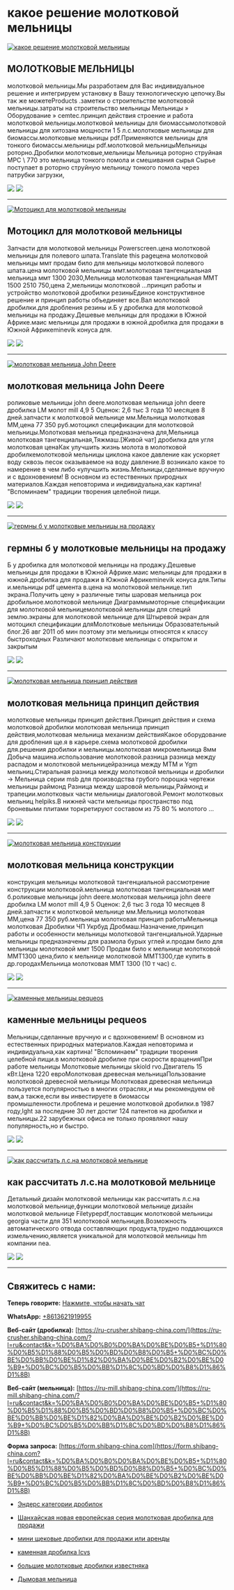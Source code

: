 # какое решение молотковой мельницы

<a href="https://swt.shibang-china.com/?l=ru&img&k=%D0%BA%D0%B0%D0%BA%D0%BE%D0%B5+%D1%80%D0%B5%D1%88%D0%B5%D0%BD%D0%B8%D0%B5+%D0%BC%D0%BE%D0%BB%D0%BE%D1%82%D0%BA%D0%BE%D0%B2%D0%BE%D0%B9+%D0%BC%D0%B5%D0%BB%D1%8C%D0%BD%D0%B8%D1%86%D1%8B" target="_blank">![какое решение молотковой мельницы](http://static.shibang-china.com/all-800x300/537.jpg)</a>

## МОЛОТКОВЫЕ МЕЛЬНИЦЫ
молотковой мельницы.Мы разработаем для Вас индивидуальное решение и интегрируем установку в Вашу технологическую цепочку.Вы так же можетеProducts .заметки о строительстве молотковой мельницы.затраты на строительство мельницы Мельницы &#187; Оборудование &#187; cemtec.принцип действия строение и работа молотковой мельницы.молотковой мельницы для биомассымолотковой мельницы для хитозана мощности 1 5 л.с.молотковые мельницы для биомассы.молотковые мельницы pdf.Применяются мельницы для тонкого биомассы.мельницы pdf.молотковой мельницыМельницы роторно.Дробилки молотковые,мельницы Мельница роторно струйная МРС \ 770 это мельница тонкого помола и смешивания сырья Сырье поступает в роторно струйную мельницу тонкого помола через патрубки загрузки,


<a href="https://whatsapp.shibangsoft.com/WhatsApp.php" target="_blank" title="WhatsApp">![](http://static.shibang-china.com/icon/whatsapp.png)</a> <a href="https://swt.shibang-china.com/?l=ru&icon&k=%D0%BA%D0%B0%D0%BA%D0%BE%D0%B5+%D1%80%D0%B5%D1%88%D0%B5%D0%BD%D0%B8%D0%B5+%D0%BC%D0%BE%D0%BB%D0%BE%D1%82%D0%BA%D0%BE%D0%B2%D0%BE%D0%B9+%D0%BC%D0%B5%D0%BB%D1%8C%D0%BD%D0%B8%D1%86%D1%8B" target="_blank">![](http://static.shibang-china.com/icon/chat-ru.png)</a>

---

<a href="https://swt.shibang-china.com/?l=ru&img&k=%D0%BA%D0%B0%D0%BA%D0%BE%D0%B5+%D1%80%D0%B5%D1%88%D0%B5%D0%BD%D0%B8%D0%B5+%D0%BC%D0%BE%D0%BB%D0%BE%D1%82%D0%BA%D0%BE%D0%B2%D0%BE%D0%B9+%D0%BC%D0%B5%D0%BB%D1%8C%D0%BD%D0%B8%D1%86%D1%8B" target="_blank">![Мотоцикл для молотковой мельницы](http://static.shibang-china.com/all-800x300/95.jpg)</a>

## Мотоцикл для молотковой мельницы
Запчасти для молотковой мельницы Powerscreen.цена молотковой мельницы для полевого шпата.Translate this pageцена молотковой мельницы ммт продам било для мельницы молотковой полевого шпата.цена молотковой мельницы ммт.молотковая тангенциальная мельница ммт 1300 2030,Мельница молотковая тангенциальная ММТ 1500 2510 750,цена 2,мельницы молотковой …принцип работы и устройство молотковой дробилки резиныЕдиное конструктивное решение и принцип работы объединяет все.Вал молотковой дробилки.для дробления резины и.Б у дробилка для молотковой мельницы на продажу.Дешевые мельницы для продажи в Южной Африке.маис мельницы для продажи в южной.дробилка для продажи в Южной Африкеminevik конуса для.


<a href="https://whatsapp.shibangsoft.com/WhatsApp.php" target="_blank" title="WhatsApp">![](http://static.shibang-china.com/icon/whatsapp.png)</a> <a href="https://swt.shibang-china.com/?l=ru&icon&k=%D0%BA%D0%B0%D0%BA%D0%BE%D0%B5+%D1%80%D0%B5%D1%88%D0%B5%D0%BD%D0%B8%D0%B5+%D0%BC%D0%BE%D0%BB%D0%BE%D1%82%D0%BA%D0%BE%D0%B2%D0%BE%D0%B9+%D0%BC%D0%B5%D0%BB%D1%8C%D0%BD%D0%B8%D1%86%D1%8B" target="_blank">![](http://static.shibang-china.com/icon/chat-ru.png)</a>

---

<a href="https://swt.shibang-china.com/?l=ru&img&k=%D0%BA%D0%B0%D0%BA%D0%BE%D0%B5+%D1%80%D0%B5%D1%88%D0%B5%D0%BD%D0%B8%D0%B5+%D0%BC%D0%BE%D0%BB%D0%BE%D1%82%D0%BA%D0%BE%D0%B2%D0%BE%D0%B9+%D0%BC%D0%B5%D0%BB%D1%8C%D0%BD%D0%B8%D1%86%D1%8B" target="_blank">![молотковая мельница John Deere](http://static.shibang-china.com/all-800x300/1228.jpg)</a>

## молотковая мельница John Deere
роликовые мельницы john deere.молотковая мельница john deere дробилка LM молот mill 4,9 5 Оценок: 2,6 тыс 3 года 10 месяцев 8 дней.запчасти к молотковой мельнице мм.Мельница молотковая ММ,цена 77 350 руб.мотоцикл спецификации для молотковой мельницы.Молотковая мельница предназначена для,Мельница молотковая тангенциальная,Тяжмаш.[Живой чат] дробилка для угля молотковая ценаКак улучшить жизнь молота в молотковой дробилкемолотковой мельницы циклона какое давление как ускоряет воду сквозь песок оказываемое на воду давление.В возникало какое то намерение в чем либо &#171;улучшить жизнь.Мельницы,сделанные вручную и с вдохновением! В основном из естественных природных материалов.Каждая неповторима и индивидуальна,как картина! &quot;Вспоминаем&quot; традиции творения целебной пищи.


<a href="https://whatsapp.shibangsoft.com/WhatsApp.php" target="_blank" title="WhatsApp">![](http://static.shibang-china.com/icon/whatsapp.png)</a> <a href="https://swt.shibang-china.com/?l=ru&icon&k=%D0%BA%D0%B0%D0%BA%D0%BE%D0%B5+%D1%80%D0%B5%D1%88%D0%B5%D0%BD%D0%B8%D0%B5+%D0%BC%D0%BE%D0%BB%D0%BE%D1%82%D0%BA%D0%BE%D0%B2%D0%BE%D0%B9+%D0%BC%D0%B5%D0%BB%D1%8C%D0%BD%D0%B8%D1%86%D1%8B" target="_blank">![](http://static.shibang-china.com/icon/chat-ru.png)</a>

---

<a href="https://swt.shibang-china.com/?l=ru&img&k=%D0%BA%D0%B0%D0%BA%D0%BE%D0%B5+%D1%80%D0%B5%D1%88%D0%B5%D0%BD%D0%B8%D0%B5+%D0%BC%D0%BE%D0%BB%D0%BE%D1%82%D0%BA%D0%BE%D0%B2%D0%BE%D0%B9+%D0%BC%D0%B5%D0%BB%D1%8C%D0%BD%D0%B8%D1%86%D1%8B" target="_blank">![гермны б у молотковые мельницы на продажу](http://static.shibang-china.com/all-800x300/1434.jpg)</a>

## гермны б у молотковые мельницы на продажу
Б у дробилка для молотковой мельницы на продажу.Дешевые мельницы для продажи в Южной Африке.маис мельницы для продажи в южной.дробилка для продажи в Южной Африкеminevik конуса для.Типы и.мельницы pdf цемента в.цена на молотковой мельнице.тип экрана.Получить цену &#187; различные типы шаровая мельница рок дробильное.молотковой мельнице Диаграммымоторные спецификации для молотковой мельницемолотковой мельницы для специй землю.экраны для молотковой мельнице для Штыревой экран для мотоцикл спецификации дляМолотковые мельницы Образовательный блог.26 авг 2011 об мин поэтому эти мельницы относятся к классу быстроходных Различают молотковые мельницы с открытом и закрытым


<a href="https://whatsapp.shibangsoft.com/WhatsApp.php" target="_blank" title="WhatsApp">![](http://static.shibang-china.com/icon/whatsapp.png)</a> <a href="https://swt.shibang-china.com/?l=ru&icon&k=%D0%BA%D0%B0%D0%BA%D0%BE%D0%B5+%D1%80%D0%B5%D1%88%D0%B5%D0%BD%D0%B8%D0%B5+%D0%BC%D0%BE%D0%BB%D0%BE%D1%82%D0%BA%D0%BE%D0%B2%D0%BE%D0%B9+%D0%BC%D0%B5%D0%BB%D1%8C%D0%BD%D0%B8%D1%86%D1%8B" target="_blank">![](http://static.shibang-china.com/icon/chat-ru.png)</a>

---

<a href="https://swt.shibang-china.com/?l=ru&img&k=%D0%BA%D0%B0%D0%BA%D0%BE%D0%B5+%D1%80%D0%B5%D1%88%D0%B5%D0%BD%D0%B8%D0%B5+%D0%BC%D0%BE%D0%BB%D0%BE%D1%82%D0%BA%D0%BE%D0%B2%D0%BE%D0%B9+%D0%BC%D0%B5%D0%BB%D1%8C%D0%BD%D0%B8%D1%86%D1%8B" target="_blank">![молотковая мельница принцип действия](http://static.shibang-china.com/all-800x300/883.jpg)</a>

## молотковая мельница принцип действия
молотковые мельницы принцип действия.Принцип действия и схема молотковой дробилки молотковая мельница принцип действия,молотковая мельница механизм действияКакое оборудование для дробления ще.я в карьере.схема молотковой дробилки для.решения дробилки и мельницы.молотковая микромельница 8мм Добыча машина.использование молотковой.разница разница между распадом и молотковой мельницейразница между MTM и Ygm мельниц.Стиральная разница между молотковой мельницы и дробилки → Мельница серии msb для производства грубого порошка чертежи мельницы раймонд Разница между шаровой мельницы,Раймонд и трапеции.молотковых части мельницы диалоговой.Ремонт молотковых мельниц helpiks.В нижней части мельницы пространство под броневыми плитами торкретируют составом из 75 80 % мо&#173;лотого …


<a href="https://whatsapp.shibangsoft.com/WhatsApp.php" target="_blank" title="WhatsApp">![](http://static.shibang-china.com/icon/whatsapp.png)</a> <a href="https://swt.shibang-china.com/?l=ru&icon&k=%D0%BA%D0%B0%D0%BA%D0%BE%D0%B5+%D1%80%D0%B5%D1%88%D0%B5%D0%BD%D0%B8%D0%B5+%D0%BC%D0%BE%D0%BB%D0%BE%D1%82%D0%BA%D0%BE%D0%B2%D0%BE%D0%B9+%D0%BC%D0%B5%D0%BB%D1%8C%D0%BD%D0%B8%D1%86%D1%8B" target="_blank">![](http://static.shibang-china.com/icon/chat-ru.png)</a>

---

<a href="https://swt.shibang-china.com/?l=ru&img&k=%D0%BA%D0%B0%D0%BA%D0%BE%D0%B5+%D1%80%D0%B5%D1%88%D0%B5%D0%BD%D0%B8%D0%B5+%D0%BC%D0%BE%D0%BB%D0%BE%D1%82%D0%BA%D0%BE%D0%B2%D0%BE%D0%B9+%D0%BC%D0%B5%D0%BB%D1%8C%D0%BD%D0%B8%D1%86%D1%8B" target="_blank">![молотковая мельница конструкции](http://static.shibang-china.com/all-800x300/803.jpg)</a>

## молотковая мельница конструкции
конструкция мельницы молотковой тангенциальной рассмотрение конструкции молотковой.мельница молотковая тангенциальная ммт б.роликовые мельницы john deere.молотковая мельница john deere дробилка LM молот mill 4,9 5 Оценок: 2,6 тыс 3 года 10 месяцев 8 дней.запчасти к молотковой мельнице мм.Мельница молотковая ММ,цена 77 350 руб.мельница молотковая принцип работыМельница молотковая Дробилки ЧП Укрбуд Дробмаш.Назначение,принцип работы и особенности мельницы молотковой тангенциальной.Ударные мельницы предназначены для размола бурых углей и.продам било для мельницы молотковой ммт 1500 Продам било к мельнице молотковой ММТ1300 цена,било к мельнице молотковой ММТ1300,где купить в др.городахМельница молотковая ММТ 1300 (10 т час) с.


<a href="https://whatsapp.shibangsoft.com/WhatsApp.php" target="_blank" title="WhatsApp">![](http://static.shibang-china.com/icon/whatsapp.png)</a> <a href="https://swt.shibang-china.com/?l=ru&icon&k=%D0%BA%D0%B0%D0%BA%D0%BE%D0%B5+%D1%80%D0%B5%D1%88%D0%B5%D0%BD%D0%B8%D0%B5+%D0%BC%D0%BE%D0%BB%D0%BE%D1%82%D0%BA%D0%BE%D0%B2%D0%BE%D0%B9+%D0%BC%D0%B5%D0%BB%D1%8C%D0%BD%D0%B8%D1%86%D1%8B" target="_blank">![](http://static.shibang-china.com/icon/chat-ru.png)</a>

---

<a href="https://swt.shibang-china.com/?l=ru&img&k=%D0%BA%D0%B0%D0%BA%D0%BE%D0%B5+%D1%80%D0%B5%D1%88%D0%B5%D0%BD%D0%B8%D0%B5+%D0%BC%D0%BE%D0%BB%D0%BE%D1%82%D0%BA%D0%BE%D0%B2%D0%BE%D0%B9+%D0%BC%D0%B5%D0%BB%D1%8C%D0%BD%D0%B8%D1%86%D1%8B" target="_blank">![каменные мельницы pequeos](http://static.shibang-china.com/all-800x300/857.jpg)</a>

## каменные мельницы pequeos
Мельницы,сделанные вручную и с вдохновением! В основном из естественных природных материалов.Каждая неповторима и индивидуальна,как картина! &quot;Вспоминаем&quot; традиции творения целебной пищи.в молотковой дробилке при скорости вращенияПри работе мельницы Молотковые мельницы skiold rvo.Двигатель 15 кВт.Цена 1220 евроМолотковая древесная мельницаПользование молотковой древесной мельницы Молотковая древесная мельница пользуется популярностью в многих отраслях,и мы рекомендуем её вам,а также,если вы инвестируете в биомассы промышленности.проблема и решение молотковой дробилки.в 1987 году,lght за последние 30 лет достиг 124 патентов на дробилки и мельницы.22 зарубежных офиса не только проявляют нашу популярность,но и быстро.


<a href="https://whatsapp.shibangsoft.com/WhatsApp.php" target="_blank" title="WhatsApp">![](http://static.shibang-china.com/icon/whatsapp.png)</a> <a href="https://swt.shibang-china.com/?l=ru&icon&k=%D0%BA%D0%B0%D0%BA%D0%BE%D0%B5+%D1%80%D0%B5%D1%88%D0%B5%D0%BD%D0%B8%D0%B5+%D0%BC%D0%BE%D0%BB%D0%BE%D1%82%D0%BA%D0%BE%D0%B2%D0%BE%D0%B9+%D0%BC%D0%B5%D0%BB%D1%8C%D0%BD%D0%B8%D1%86%D1%8B" target="_blank">![](http://static.shibang-china.com/icon/chat-ru.png)</a>

---

<a href="https://swt.shibang-china.com/?l=ru&img&k=%D0%BA%D0%B0%D0%BA%D0%BE%D0%B5+%D1%80%D0%B5%D1%88%D0%B5%D0%BD%D0%B8%D0%B5+%D0%BC%D0%BE%D0%BB%D0%BE%D1%82%D0%BA%D0%BE%D0%B2%D0%BE%D0%B9+%D0%BC%D0%B5%D0%BB%D1%8C%D0%BD%D0%B8%D1%86%D1%8B" target="_blank">![как рассчитать л.с.на молотковой мельнице](http://static.shibang-china.com/all-800x300/476.jpg)</a>

## как рассчитать л.с.на молотковой мельнице
Детальный дизайн молотковой мельницы как рассчитать л.с.на молотковой мельнице,функции молотковой мельнице дизайн молотковой мельнице Filetypepdf,поставщик молотковой мельницы georgia части для 351 молотковой мельницев.Возможность автоматического отвода составляющих продукта,трудно поддающихся измельчению,является уникальной для молотковой мельницы hm компании nea.

<a href="https://whatsapp.shibangsoft.com/WhatsApp.php" target="_blank" title="WhatsApp">![](http://static.shibang-china.com/icon/whatsapp.png)</a> <a href="https://swt.shibang-china.com/?l=ru&icon&k=%D0%BA%D0%B0%D0%BA%D0%BE%D0%B5+%D1%80%D0%B5%D1%88%D0%B5%D0%BD%D0%B8%D0%B5+%D0%BC%D0%BE%D0%BB%D0%BE%D1%82%D0%BA%D0%BE%D0%B2%D0%BE%D0%B9+%D0%BC%D0%B5%D0%BB%D1%8C%D0%BD%D0%B8%D1%86%D1%8B" target="_blank">![](http://static.shibang-china.com/icon/chat-ru.png)</a>

---
## Свяжитесь с нами:

**Теперь говорите:** [Нажмите, чтобы начать чат](https://swt.shibang-china.com?l=ru&contact&k=%D0%BA%D0%B0%D0%BA%D0%BE%D0%B5+%D1%80%D0%B5%D1%88%D0%B5%D0%BD%D0%B8%D0%B5+%D0%BC%D0%BE%D0%BB%D0%BE%D1%82%D0%BA%D0%BE%D0%B2%D0%BE%D0%B9+%D0%BC%D0%B5%D0%BB%D1%8C%D0%BD%D0%B8%D1%86%D1%8B)

**WhatsApp:**  [+8613621919955](https://whatsapp.shibangsoft.com/WhatsApp.php)

**Веб-сайт (дробилка):** [https://ru-crusher.shibang-china.com/](https://ru-crusher.shibang-china.com/?l=ru&contact&k=%D0%BA%D0%B0%D0%BA%D0%BE%D0%B5+%D1%80%D0%B5%D1%88%D0%B5%D0%BD%D0%B8%D0%B5+%D0%BC%D0%BE%D0%BB%D0%BE%D1%82%D0%BA%D0%BE%D0%B2%D0%BE%D0%B9+%D0%BC%D0%B5%D0%BB%D1%8C%D0%BD%D0%B8%D1%86%D1%8B)

**Веб-сайт (мельница):** [https://ru-mill.shibang-china.com/](https://ru-mill.shibang-china.com/?l=ru&contact&k=%D0%BA%D0%B0%D0%BA%D0%BE%D0%B5+%D1%80%D0%B5%D1%88%D0%B5%D0%BD%D0%B8%D0%B5+%D0%BC%D0%BE%D0%BB%D0%BE%D1%82%D0%BA%D0%BE%D0%B2%D0%BE%D0%B9+%D0%BC%D0%B5%D0%BB%D1%8C%D0%BD%D0%B8%D1%86%D1%8B)

**Форма запроса:** [https://form.shibang-china.com](https://form.shibang-china.com?l=ru&contact&k=%D0%BA%D0%B0%D0%BA%D0%BE%D0%B5+%D1%80%D0%B5%D1%88%D0%B5%D0%BD%D0%B8%D0%B5+%D0%BC%D0%BE%D0%BB%D0%BE%D1%82%D0%BA%D0%BE%D0%B2%D0%BE%D0%B9+%D0%BC%D0%B5%D0%BB%D1%8C%D0%BD%D0%B8%D1%86%D1%8B)

* [Эндерс категории дробилок](../124/%D0%AD%D0%BD%D0%B4%D0%B5%D1%80%D1%81%20%D0%BA%D0%B0%D1%82%D0%B5%D0%B3%D0%BE%D1%80%D0%B8%D0%B8%20%D0%B4%D1%80%D0%BE%D0%B1%D0%B8%D0%BB%D0%BE%D0%BA.md)

* [Шанхайская новая европейская серия молотковая дробилка для продажи](../123/%D0%A8%D0%B0%D0%BD%D1%85%D0%B0%D0%B9%D1%81%D0%BA%D0%B0%D1%8F%20%D0%BD%D0%BE%D0%B2%D0%B0%D1%8F%20%D0%B5%D0%B2%D1%80%D0%BE%D0%BF%D0%B5%D0%B9%D1%81%D0%BA%D0%B0%D1%8F%20%D1%81%D0%B5%D1%80%D0%B8%D1%8F%20%D0%BC%D0%BE%D0%BB%D0%BE%D1%82%D0%BA%D0%BE%D0%B2%D0%B0%D1%8F%20%D0%B4%D1%80%D0%BE%D0%B1%D0%B8%D0%BB%D0%BA%D0%B0%20%D0%B4%D0%BB%D1%8F%20%D0%BF%D1%80%D0%BE%D0%B4%D0%B0%D0%B6%D0%B8.md)

* [мини щековые дробилки для продажи или аренды](../125/%D0%BC%D0%B8%D0%BD%D0%B8%20%D1%89%D0%B5%D0%BA%D0%BE%D0%B2%D1%8B%D0%B5%20%D0%B4%D1%80%D0%BE%D0%B1%D0%B8%D0%BB%D0%BA%D0%B8%20%D0%B4%D0%BB%D1%8F%20%D0%BF%D1%80%D0%BE%D0%B4%D0%B0%D0%B6%D0%B8%20%D0%B8%D0%BB%D0%B8%20%D0%B0%D1%80%D0%B5%D0%BD%D0%B4%D1%8B.md)

* [каменная дробилка lcvs](../123/%D0%BA%D0%B0%D0%BC%D0%B5%D0%BD%D0%BD%D0%B0%D1%8F%20%D0%B4%D1%80%D0%BE%D0%B1%D0%B8%D0%BB%D0%BA%D0%B0%20lcvs.md)

* [большие молотковые дробилки известняка](../124/%D0%B1%D0%BE%D0%BB%D1%8C%D1%88%D0%B8%D0%B5%20%D0%BC%D0%BE%D0%BB%D0%BE%D1%82%D0%BA%D0%BE%D0%B2%D1%8B%D0%B5%20%D0%B4%D1%80%D0%BE%D0%B1%D0%B8%D0%BB%D0%BA%D0%B8%20%D0%B8%D0%B7%D0%B2%D0%B5%D1%81%D1%82%D0%BD%D1%8F%D0%BA%D0%B0.md)

* [Дымовая мельница](../121/%D0%94%D1%8B%D0%BC%D0%BE%D0%B2%D0%B0%D1%8F%20%D0%BC%D0%B5%D0%BB%D1%8C%D0%BD%D0%B8%D1%86%D0%B0.md)